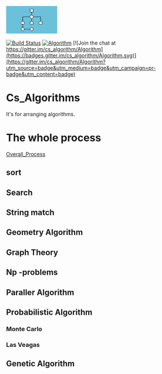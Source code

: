 <img src="algorithm.jpg" height="75">

[![Build Status](https://travis-ci.org/magenta/magenta.svg?branch=master)](https://travis-ci.org/magenta/magenta)
 [![Algorithm](https://badge.fury.io/py/magenta.svg)](https://badge.fury.io/py/magenta) [![Join the chat at https://gitter.im/cs_algorithm/Algorithm](https://badges.gitter.im/cs_algorithm/Algorithm.svg)](https://gitter.im/cs_algorithm/Algorithm?utm_source=badge&utm_medium=badge&utm_campaign=pr-badge&utm_content=badge)

# Cs_Algorithms

It's for arranging algorithms.

# The whole process

[Overall_Process](https://vertte.tistory.com/entry/CSEssentialAlgorithms-%EA%B0%9C%EC%9A%94)

## sort
 
## Search

## String match

## Geometry Algorithm

## Graph Theory

## Np -problems

## Paraller Algorithm

## Probabilistic Algorithm

### Monte Carlo
### Las Veagas

## Genetic Algorithm

